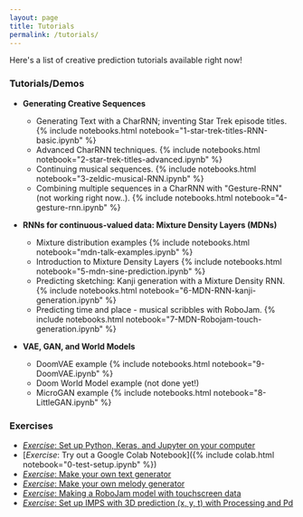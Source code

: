 ```yaml
---
layout: page
title: Tutorials
permalink: /tutorials/
---
```


Here's a list of creative prediction tutorials available right now!

### Tutorials/Demos

- **Generating Creative Sequences**
    - Generating Text with a CharRNN; inventing Star Trek episode titles. {% include notebooks.html notebook="1-star-trek-titles-RNN-basic.ipynb" %}
    - Advanced CharRNN techniques. {% include notebooks.html notebook="2-star-trek-titles-advanced.ipynb" %}
    - Continuing musical sequences. {% include notebooks.html notebook="3-zeldic-musical-RNN.ipynb" %}
    - Combining multiple sequences in a CharRNN with "Gesture-RNN" (not working right now..). {% include notebooks.html notebook="4-gesture-rnn.ipynb" %}

- **RNNs for continuous-valued data: Mixture Density Layers (MDNs)**
    - Mixture distribution examples {% include notebooks.html notebook="mdn-talk-examples.ipynb" %}
    - Introduction to Mixture Density Layers  {% include notebooks.html notebook="5-mdn-sine-prediction.ipynb" %}
    - Predicting sketching: Kanji generation with a Mixture Density RNN. {% include notebooks.html notebook="6-MDN-RNN-kanji-generation.ipynb" %}
    - Predicting time and place - musical scribbles with RoboJam. {% include notebooks.html notebook="7-MDN-Robojam-touch-generation.ipynb" %}

- **VAE, GAN, and World Models**
    - DoomVAE example {% include notebooks.html notebook="9-DoomVAE.ipynb" %}
    - Doom World Model example (not done yet!)
    - MicroGAN example {% include notebooks.html notebook="8-LittleGAN.ipynb" %}

### Exercises

- [_Exercise_: Set up Python, Keras, and Jupyter on your computer]({{site.baseurl}}/setup)
- [_Exercise_: Try out a Google Colab Notebook]({% include colab.html notebook="0-test-setup.ipynb" %})
- [_Exercise_: Make your own text generator]({{site.baseurl}}/hack/text/)
- [_Exercise_: Make your own melody generator]({{site.baseurl}}/hack/melody/)
- [_Exercise_: Making a RoboJam model with touchscreen data]({{site.baseurl}}/hack/robojam)
- [_Exercise_: Set up IMPS with 3D prediction (x, y, t) with Processing and Pd]({{site.baseurl}}/hack/imps-demo)


<!--

TODO:

- VAE (look at the doom VAE)
- GAN
- Transformer

-->
